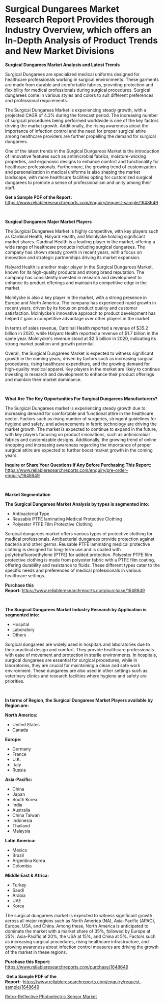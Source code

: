 <p><h1>Surgical Dungarees Market Research Report Provides thorough Industry Overview, which offers an In-Depth Analysis of Product Trends and New Market Divisions</h1></p><p><strong>Surgical Dungarees Market Analysis and Latest Trends</strong></p>
<p><p>Surgical Dungarees are specialized medical uniforms designed for healthcare professionals working in surgical environments. These garments are made from durable and comfortable fabrics, providing protection and flexibility for medical professionals during surgical procedures. Surgical dungarees come in various styles and colors to suit different preferences and professional requirements.</p><p>The Surgical Dungarees Market is experiencing steady growth, with a projected CAGR of 4.3% during the forecast period. The increasing number of surgical procedures being performed worldwide is one of the key factors driving the market growth. Additionally, the rising awareness about the importance of infection control and the need for proper surgical attire among healthcare providers are further propelling the demand for surgical dungarees.</p><p>One of the latest trends in the Surgical Dungarees Market is the introduction of innovative features such as antimicrobial fabrics, moisture-wicking properties, and ergonomic designs to enhance comfort and functionality for healthcare professionals. Furthermore, the growing trend of customization and personalization in medical uniforms is also shaping the market landscape, with more healthcare facilities opting for customized surgical dungarees to promote a sense of professionalism and unity among their staff.</p></p>
<p><strong>Get a Sample PDF of the Report:&nbsp;</strong> <a href="https://www.reliableresearchreports.com/enquiry/request-sample/1648649">https://www.reliableresearchreports.com/enquiry/request-sample/1648649</a></p>
<p>&nbsp;</p>
<p><strong>Surgical Dungarees Major Market Players</strong></p>
<p><p>The Surgical Dungarees Market is highly competitive, with key players such as Cardinal Health, Halyard Health, and Molnlycke holding significant market shares. Cardinal Health is a leading player in the market, offering a wide range of healthcare products including surgical dungarees. The company has shown steady growth in recent years, with a focus on innovation and strategic partnerships driving its market expansion.</p><p>Halyard Health is another major player in the Surgical Dungarees Market, known for its high-quality products and strong brand reputation. The company has consistently invested in research and development to enhance its product offerings and maintain its competitive edge in the market.</p><p>Molnlycke is also a key player in the market, with a strong presence in Europe and North America. The company has experienced rapid growth in recent years, driven by its focus on product quality and customer satisfaction. Molnlycke's innovative approach to product development has helped it gain a competitive advantage over other players in the market.</p><p>In terms of sales revenue, Cardinal Health reported a revenue of $35.2 billion in 2020, while Halyard Health reported a revenue of $1.7 billion in the same year. Molnlycke's revenue stood at $2.5 billion in 2020, indicating its strong market position and growth potential.</p><p>Overall, the Surgical Dungarees Market is expected to witness significant growth in the coming years, driven by factors such as increasing surgical procedures, rising healthcare expenditure, and the growing demand for high-quality medical apparel. Key players in the market are likely to continue investing in research and development to enhance their product offerings and maintain their market dominance.</p></p>
<p>&nbsp;</p>
<p><strong>What Are The Key Opportunities For Surgical Dungarees Manufacturers?</strong></p>
<p><p>The Surgical Dungarees market is experiencing steady growth due to increasing demand for comfortable and functional attire in the healthcare sector. Factors such as rising number of surgeries, stringent guidelines for hygiene and safety, and advancements in fabric technology are driving the market growth. The market is expected to continue to expand in the future, with key players focusing on product innovations, such as antimicrobial fabrics and customizable designs. Additionally, the growing trend of online shopping and increasing awareness regarding the importance of proper surgical attire are expected to further boost market growth in the coming years.</p></p>
<p><strong>Inquire or Share Your Questions If Any Before Purchasing This Report:</strong> <a href="https://www.reliableresearchreports.com/enquiry/pre-order-enquiry/1648649">https://www.reliableresearchreports.com/enquiry/pre-order-enquiry/1648649</a></p>
<p>&nbsp;</p>
<p><strong>Market Segmentation</strong></p>
<p><strong>The Surgical Dungarees Market Analysis by types is segmented into:</strong></p>
<p><ul><li>Antibacterial Type</li><li>Reusable PTFE laminating Medical Protective Clothing</li><li>Polyester PTFE Film Protective Clothing</li></ul></p>
<p><p>Surgical dungarees market offers various types of protective clothing for medical professionals. Antibacterial dungarees provide protection against bacteria and other germs. Reusable PTFE laminating medical protective clothing is designed for long-term use and is coated with polytetrafluoroethylene (PTFE) for added protection. Polyester PTFE film protective clothing is made from polyester fabric with a PTFE film coating, offering durability and resistance to fluids. These different types cater to the specific needs and preferences of medical professionals in various healthcare settings.</p></p>
<p><strong>Purchase this Report:&nbsp;</strong><a href="https://www.reliableresearchreports.com/purchase/1648649">https://www.reliableresearchreports.com/purchase/1648649</a></p>
<p>&nbsp;</p>
<p><strong>The Surgical Dungarees Market Industry Research by Application is segmented into:</strong></p>
<p><ul><li>Hospital</li><li>Laboratory</li><li>Others</li></ul></p>
<p><p>Surgical dungarees are widely used in hospitals and laboratories due to their practical design and comfort. They provide healthcare professionals with ease of movement and protection in sterile environments. In hospitals, surgical dungarees are essential for surgical procedures, while in laboratories, they are crucial for maintaining a clean and safe work environment. These dungarees are also used in other settings such as veterinary clinics and research facilities where hygiene and safety are priorities.</p></p>
<p>&nbsp;</p>
<p><strong>In terms of Region, the Surgical Dungarees Market Players available by Region are:</strong></p>
<p>
    <p> <strong> North America: </strong>
        <ul>
            <li>United States</li>
            <li>Canada</li>
        </ul>
        </p> 
    <p> <strong> Europe: </strong>
        <ul>
            <li>Germany</li>
            <li>France</li>
            <li>U.K.</li>
            <li>Italy</li>
            <li>Russia</li>
        </ul>
        </p> 
    <p> <strong> Asia-Pacific: </strong>
        <ul>
            <li>China</li>
            <li>Japan</li>
            <li>South Korea</li>
            <li>India</li>
            <li>Australia</li>
            <li>China Taiwan</li>
            <li>Indonesia</li>
            <li>Thailand</li>
            <li>Malaysia</li>
        </ul>
        </p> 
    <p> <strong> Latin America: </strong>
        <ul>
            <li>Mexico</li>
            <li>Brazil</li>
            <li>Argentina Korea</li>
            <li>Colombia</li>
        </ul>
        </p> 
    <p> <strong> Middle East & Africa: </strong>
        <ul>
            <li>Turkey</li>
            <li>Saudi</li>
            <li>Arabia</li>
            <li>UAE</li>
            <li>Korea</li>
        </ul>
    </p>
    </p>
<p><p>The surgical dungarees market is expected to witness significant growth across all major regions such as North America (NA), Asia-Pacific (APAC), Europe, USA, and China. Among these, North America is anticipated to dominate the market with a market share of 35%, followed by Europe at 25%, Asia-Pacific at 20%, the USA at 15%, and China at 5%. Factors such as increasing surgical procedures, rising healthcare infrastructure, and growing awareness about infection control measures are driving the growth of the market in these regions.</p></p>
<p><strong>Purchase this Report: </strong><a href="https://www.reliableresearchreports.com/purchase/1648649">https://www.reliableresearchreports.com/purchase/1648649</a></p>
<p>&nbsp;<strong>Get a Sample PDF of the Report:&nbsp;&nbsp;</strong><a href="https://www.reliableresearchreports.com/enquiry/request-sample/1648649">https://www.reliableresearchreports.com/enquiry/request-sample/1648649</a></p>
<p><strong></strong></p>
<p><p><a href="https://github.com/danielneavesallisons03mba/Market-Research-Report-List-1/blob/main/retro-reflective-photoelectric-sensor-market.md">Retro-Reflective Photoelectric Sensor Market</a></p></p>